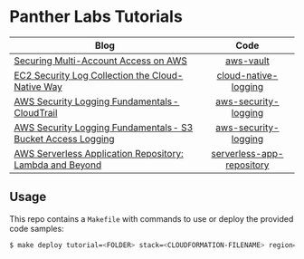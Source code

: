 # Panther Labs Tutorials

| Blog        | Code           
| ------------- |:-------------:|
| [Securing Multi-Account Access on AWS](https://blog.runpanther.io/secure-multi-account-aws-access/)      | [aws-vault](https://github.com/panther-labs/tutorials/tree/master/aws-vault) |
| [EC2 Security Log Collection the Cloud-Native Way](https://blog.runpanther.io/cloud-native-security-log-collection/)      | [cloud-native-logging](https://github.com/panther-labs/tutorials/tree/master/cloud-native-logging) |   |   |
| [AWS Security Logging Fundamentals - CloudTrail](https://blog.runpanther.io/aws-cloudtrail-fundamentals/)      | [aws-security-logging](https://github.com/panther-labs/tutorials/tree/master/aws-security-logging) |   |   |
| [AWS Security Logging Fundamentals - S3 Bucket Access Logging](https://blog.runpanther.io/s3-bucket-access-logging/)      | [aws-security-logging](https://github.com/panther-labs/tutorials/tree/master/aws-security-logging) |   |   |
| [AWS Serverless Application Repository: Lambda and Beyond](https://blog.runpanther.io/serverless-app-repo-intro/)         | [serverless-app-repository](https://github.com/panther-labs/tutorials/tree/master/serverless-app-repository) |   |   |     

## Usage

This repo contains a `Makefile` with commands to use or deploy the provided code samples:

```bash
$ make deploy tutorial=<FOLDER> stack=<CLOUDFORMATION-FILENAME> region=<REGION>
```
